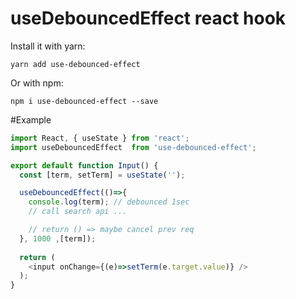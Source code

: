 # useDebouncedEffect react hook

Install it with yarn:

```
yarn add use-debounced-effect
```

Or with npm:

```
npm i use-debounced-effect --save
```

#Example

```javascript
import React, { useState } from 'react';
import useDebouncedEffect  from 'use-debounced-effect';

export default function Input() {
  const [term, setTerm] = useState('');

  useDebouncedEffect(()=>{
    console.log(term); // debounced 1sec
    // call search api ...

    // return () => maybe cancel prev req 
  }, 1000 ,[term]);
  
  return (
    <input onChange={(e)=>setTerm(e.target.value)} />
  );
}
```
